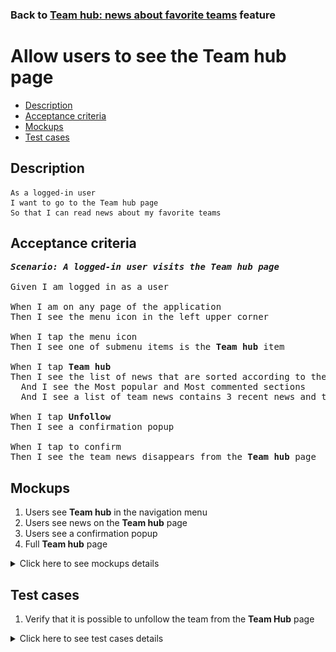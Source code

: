 ### Back to [Team hub: news about favorite teams](../../) feature

# Allow users to see the Team hub page

- [Description](#description)
- [Acceptance criteria](#acceptance-criteria)
- [Mockups](#mockups)
- [Test cases](#test-cases)

## Description

    As a logged-in user
    I want to go to the Team hub page
    So that I can read news about my favorite teams

## Acceptance criteria

<pre>
<b><i>Scenario: A logged-in user visits the Team hub page</i></b>

Given I am logged in as a user

When I am on any page of the application
Then I see the menu icon in the left upper corner

When I tap the menu icon
Then I see one of submenu items is the <b>Team hub</b> item

When I tap <b>Team hub</b>
Then I see the list of news that are sorted according to the teams I selected in the <b>Team hub</b> configuration page
  And I see the Most popular and Most commented sections
  And I see a list of team news contains 3 recent news and the <b>Unfollow</b> button

When I tap <b>Unfollow</b>
Then I see a confirmation popup

When I tap to confirm
Then I see the team news disappears from the <b>Team hub</b> page
</pre>

## Mockups

1. Users see <b>Team hub</b> in the navigation menu
2. Users see news on the <b>Team hub</b> page
3. Users see a confirmation popup
4. Full <b>Team hub</b> page

<details>
  <summary>Click here to see mockups details</summary>

**1. Users see Team hub in the navigation menu:**

![Users see Team hub in the navigation menu](/sports_hub_portal/mobile_application_features/team_hub/images/application_navigation_menu.png)

**2. Users see news on the Team hub page:**

![Users see news on the Team hub page](/sports_hub_portal/mobile_application_features/team_hub/images/application_team_hub_page.png)

**3. Users see a confirmation popup:**

![Users see a confirmation popup](/sports_hub_portal/mobile_application_features/team_hub/images/application_team_unfollow_confirmation.png)

**4. Full Team hub page:**

![Full Team hub page](/sports_hub_portal/mobile_application_features/team_hub/images/team_hub_full_page.png)

</details>

## Test cases

1. Verify that it is possible to unfollow the team from the <b>Team Hub</b> page

<details>
  <summary>Click here to see test cases details</summary>

### **#1. Verify that it is possible to unfollow the team from the Team Hub page**

|Preconditions|Steps|Expected result
--------------|-----|----------
|- There are some teams followed by the user</br>- The user is logged in</br>- User is on the <b>Team hub</b> page|1) Tap <b>Unfollow</b> for any team</br>2) Tap confirm|1) Confirmation popup arrears</br>2) The team news disappear from the page|

</details>
